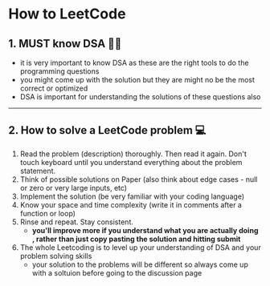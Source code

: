 # How to LeetCode 
## 1. MUST know DSA 🧘‍♂️
- it is very important to know DSA as these are the right tools to do the programming questions 
- you might come up with the solution but they are might no be the most correct or optimized 
- DSA is important for understanding the solutions of these questions also
---
## 2. How to solve a LeetCode problem 💻
1. Read the problem (description) thoroughly. Then read it again. Don't touch keyboard until you understand everything about the problem statement.
2. Think of possible solutions on Paper (also think about edge cases - null or zero or very large inputs, etc)
3. Implement the solution (be very familiar with your coding language)
4. Know your space and time complexity (write it in comments after a function or loop)
5. Rinse and repeat. Stay consistent. 
    - **you'll improve more if you understand what you are actually doing , rather than just copy pasting the solution and hitting submit**
6. The whole Leetcoding is to level up your understanding of DSA and your problem solving skills
    - your solution to the problems will be different so always come up with a soltuion before going to the discussion page 

